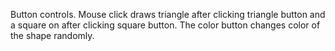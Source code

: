 Button controls. Mouse click draws triangle after clicking triangle button and a square on after clicking square button. The color button changes color of the shape randomly.
